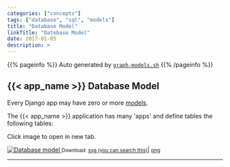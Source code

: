 ```yaml
---
categories: ["concepts"]
tags: ["database", "sql", "models"]
title: "Database Model"
linkTitle: "Datebase Model"
date: 2017-01-05
description: >
---
```


{{% pageinfo %}}
  Auto generated by <a href="{{< github_repo >}}/graph-models.sh">`graph-models.sh`</a>
{{% /pageinfo %}}


## {{< app_name >}} Database Model

Every Django app may have zero or more <a href="https://docs.djangoproject.com/en/4.1/topics/db/models/">models</a>.

The {{< app_name >}} application has many 'apps' and define tables the following tables:


Click image to open in new tab.



<a href="/images/database-model.svg" target="_blank">
  <img alt="Database model" src="/images/database-model.svg" />
</a>
<small>Download: <a href="/images/database-model.svg">svg (you can search this)</a></small>| 
<small><a href="/images/database-model.png">png</a></small>

<hr />

